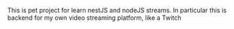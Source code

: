 This is pet project for learn nestJS and nodeJS streams.
In particular this is backend for my own video streaming platform, like a Twitch
